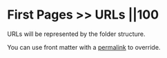 # First Pages >> URLs ||100

URLs will be represented by the folder structure.

You can use front matter with a [permalink](https://www.11ty.dev/docs/permalinks/) to override.
